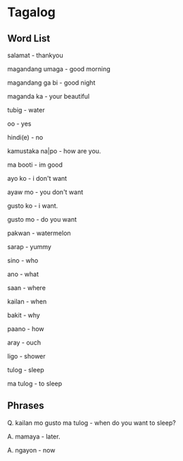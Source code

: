 Tagalog
=======

Word List
---------
salamat - thankyou

magandang umaga - good morning

magandang ga bi - good night

maganda ka - your beautiful

tubig - water

oo - yes

hindi(e) - no

kamustaka na|po - how are you.

ma booti - im good

ayo ko - i don't want

ayaw mo - you don't want

gusto ko - i want.

gusto mo - do you want

pakwan - watermelon

sarap - yummy

sino - who

ano - what

saan - where

kailan - when

bakit - why

paano - how

aray - ouch

ligo - shower

tulog - sleep

ma tulog - to sleep

Phrases
-------

Q. kailan mo gusto ma tulog - when do you want to sleep?

A. mamaya - later.

A. ngayon - now
